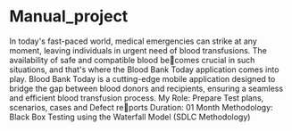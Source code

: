 # Manual_project
In today's fast-paced world, medical emergencies can strike 
at any moment, leaving individuals in urgent need of blood 
transfusions. The availability of safe and compatible blood becomes crucial in such situations, and that's where the Blood 
Bank Today application comes into play. Blood Bank Today is 
a cutting-edge mobile application designed to bridge the gap 
between blood donors and recipients, ensuring a seamless 
and efficient blood transfusion process.
My Role: Prepare Test plans, scenarios, cases and Defect reports 
Duration: 01 Month
Methodology: Black Box Testing using the Waterfall Model 
(SDLC Methodology)
